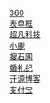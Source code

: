 [360](qqrsday.github.io/360/html/360.html)<br>
[表单框](qqrsday.github.io/biaodan/html/表单框.html)<br>
[超凡科技](qqrsday.github.io/chaofan/html/chaofan.html)<br>
[小鹿](qqrsday.github.io/xiaolu/html/xiaolu.html)<br>
[搜石网](qqrsday.github.io/soushi/html/ssw.html)<br>
[婚礼纪](qqrsday.github.io/hlj/html/作业.html)<br>
[开源博客](qqrsday.github.io/blog/html/blog.html)<br>
[支付宝](qqrsday.github.io/blog/html/zfb.html)<br>
